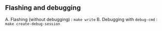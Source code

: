 Flashing and debugging
---------------------

A. Flashing (without debugging)     : `make write`
B. Debugging with `debug-cmd`       : `make create-debug-session`

